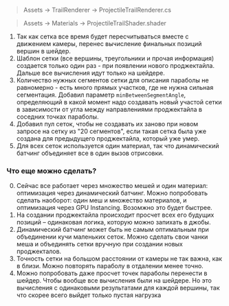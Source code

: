 > Assets -> TrailRenderer -> ProjectileTrailRenderer.cs

> Assets -> Materials -> ProjectileTrailShader.shader

1) Так как сетка все время будет пересчитываться вместе с движением камеры, перенес вычисление финальных позиций вершин в шейдер.
2) Шаблон сетки (все вершины, треугольники и прочая информация) создается только один раз - при появлении нового проджектайла. Дальше все вычисления идут только на шейдере.
3) Количество нужных сегментов сетки для описания параболы не равномерно - есть много прямых участков, где не нужна сильная сегментация. Добавил параметр `minBetweenSegmentAngle`, определяющий в какой момент надо создавать новый участой сетки в зависимости от угла между направлениями проджектайла в соседних точках параболы.
4) Добавил пул сеток, чтобы не создавать их заново при новом запросе на сетку из "20 сегментов", если такая сетка была уже создана для предыдущего проджектайла, который уже умер.
6) Для всех сеток используется один материал, так что динамический батчинг объединяет все в один вызов отрисовки.

### Что еще можно сделать?
0) Сейчас все работает через множество мешей и один материал: оптимизация через динамический батчинг. Можно попробовать сделать наоборот: один меш и множество материалов, и оптимизация через GPU Instancing. Возомжно это будет быстрее.
1) На создании проджектайла происходит просчет всех его будущих позиций – одинаковая  логика, которую можно запихать в джобы.
2) Динамический батчинг может быть не самым оптимальным при объединении кучи маленьких  сеток. Можно сделать свои чанки меша и объединять сетки вручную при создании новых проджекталов.
3) Точность сетки на большом расстоянии от камеры не так важна, как в близи. Можно повторять параболу в отдалении менее точно. 
4) Можно попробовать даже просчет точек параболы перенести в шейдер. Чтобы вообще все вычисления были на шейдере. Но это вычисления с одинаковыми результатами для каждой вершины, так что скорее всего выйдет только пустая нагрузка

